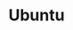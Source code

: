 ---
title: Ubuntu
crosslinks:
- linux
- unixporn
- linuxquestions
- autotldr
- gnome
- Yunit
- xkcd
- linuxhardware
- archlinux
- linuxmasterrace
- linux_gaming
- linuxmint
- Dell
- privacy
- Windows10
- techsupport
- place
- LinuxActionShow
- pcmasterrace
- SurfaceLinux
---